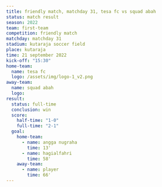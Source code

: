 ```yaml
---
title: friendly match, matchday 31, tesa fc vs squad abah
status: match result
season: 2022
team: first-team
competition: friendly match
matchday: matchday 31
stadium: kutaraja soccer field
place: kutaraja
time: 21 september 2022
kick-off: "15:30"
home-team:
  name: tesa fc
  logo: /assets/img/logo-1_v2.png
away-team:
  name: squad abah
  logo: 
result:
  status: full-time
  conclusion: win
  score:
    half-time: "1-0"
    full-time: "2-1"
  goal:
    home-team:
      - name: angga nugraha
        time: 13'
      - name: hagialfahri
        time: 58'
    away-team:
      - name: player
        time: 66'
---
```


